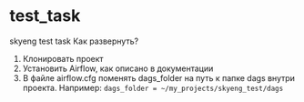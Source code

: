 # test_task
skyeng test task
Как развернуть?
1. Клонировать проект
2. Установить Airflow, как описано в документации
3. В файле airflow.cfg поменять dags_folder на путь к папке dags внутри проекта. Например:
```dags_folder = ~/my_projects/skyeng_test/dags```
